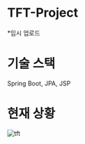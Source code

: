 # TFT-Project

*임시 업로드

# 기술 스택

Spring Boot, JPA, JSP

# 현재 상황
![tft](https://user-images.githubusercontent.com/33679658/96150864-c3f97e00-0f45-11eb-92db-7705754430d3.PNG)
